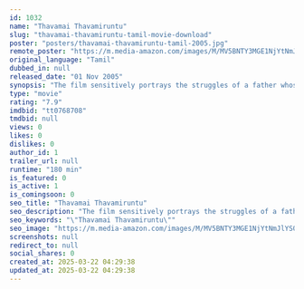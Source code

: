 ```yaml
---
id: 1032
name: "Thavamai Thavamiruntu"
slug: "thavamai-thavamiruntu-tamil-movie-download"
poster: "posters/thavamai-thavamiruntu-tamil-2005.jpg"
remote_poster: "https://m.media-amazon.com/images/M/MV5BNTY3MGE1NjYtNmJlYS00Y2FhLWI5NDEtNDUwM2FhOThhMGNiXkEyXkFqcGc@._V1_SX300.jpg"
original_language: "Tamil"
dubbed_in: null
released_date: "01 Nov 2005"
synopsis: "The film sensitively portrays the struggles of a father whose main priority in life is the well being of his children, and who is determined to see his children grow up to become decent, successful persons."
type: "movie"
rating: "7.9"
imdbid: "tt0768708"
tmdbid: null
views: 0
likes: 0
dislikes: 0
author_id: 1
trailer_url: null
runtime: "180 min"
is_featured: 0
is_active: 1
is_comingsoon: 0
seo_title: "Thavamai Thavamiruntu"
seo_description: "The film sensitively portrays the struggles of a father whose main priority in life is the well being of his children, and who is determined to see his children grow up to become decent, successful persons."
seo_keywords: "\"Thavamai Thavamiruntu\""
seo_image: "https://m.media-amazon.com/images/M/MV5BNTY3MGE1NjYtNmJlYS00Y2FhLWI5NDEtNDUwM2FhOThhMGNiXkEyXkFqcGc@._V1_SX300.jpg"
screenshots: null
redirect_to: null
social_shares: 0
created_at: 2025-03-22 04:29:38
updated_at: 2025-03-22 04:29:38
---
```


